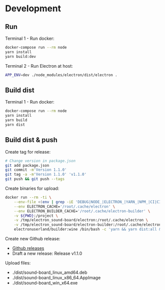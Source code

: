 # Development

## Run

Terminal 1 - Run docker:

```bash
docker-compose run --rm node
yarn install
yarn build:dev
```

Terminal 2 - Run Electron at host:

```bash
APP_ENV=dev ./node_modules/electron/dist/electron .
```

## Build dist

Terminal 1 - Run docker:

```bash
docker-compose run --rm node
yarn install
yarn build
yarn dist
```

## Build dist & push

Create tag for release:

```bash
# Change version in package.json
git add package.json
git commit -m'Version 1.1.0'
git tag -a -m'Version 1.1.0' 'v1.1.0'
git push && git push --tags
```

Create binaries for upload:

```bash
docker run --rm -ti \
    --env-file <(env | grep -iE 'DEBUG|NODE_|ELECTRON_|YARN_|NPM_|CI|CIRCLE|TRAVIS_TAG|TRAVIS|TRAVIS_REPO_|TRAVIS_BUILD_|TRAVIS_BRANCH|TRAVIS_PULL_REQUEST_|APPVEYOR_|CSC_|GH_|GITHUB_|BT_|AWS_|STRIP|BUILD_') \
    --env ELECTRON_CACHE='/root/.cache/electron' \
    --env ELECTRON_BUILDER_CACHE='/root/.cache/electron-builder' \
    -v ${PWD}:/project \
    -v /tmp/electron_sound-board/electron:/root/.cache/electron \
    -v /tmp/electron_sound-board/electron-builder:/root/.cache/electron-builder \
    electronuserland/builder:wine /bin/bash -c 'yarn && yarn dist:all && chown -R 1000:1000 /project/dist /project/node_modules'
```

Create new Github release:

* [Github releases](https://github.com/Cyb10101/electron_sound-board/releases)
* Draft a new release: Release v1.1.0

Upload files:

* ./dist/sound-board_linux_amd64.deb
* ./dist/sound-board_linux_x86_64.AppImage
* ./dist/sound-board_win_x64.exe
